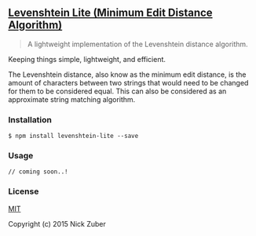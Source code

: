 ## [Levenshtein Lite (Minimum Edit Distance Algorithm)](https://en.wikipedia.org/wiki/Levenshtein_distance)

> A lightweight implementation of the Levenshtein distance algorithm.

Keeping things simple, lightweight, and efficient.

The Levenshtein distance, also know as the minimum edit distance, is the amount of characters between two strings that would need to be changed for them to be considered equal. This can also be considered as an approximate string matching algorithm.

### Installation

```
$ npm install levenshtein-lite --save
```

### Usage

```
// coming soon..!
```

### License
[MIT](https://opensource.org/licenses/MIT)

Copyright (c) 2015 Nick Zuber
